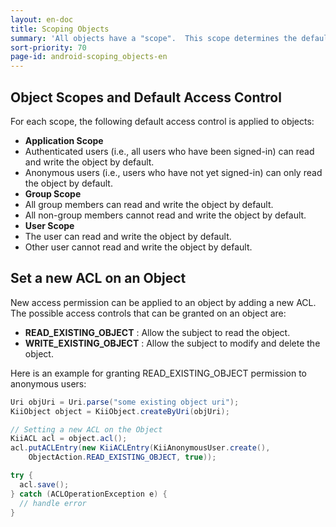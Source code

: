 ```yaml
---
layout: en-doc
title: Scoping Objects
summary: 'All objects have a "scope".  This scope determines the default access control applied to the object upon its creation. For example, an object created in an "Application Scope" bucket will have "Application Scope".'
sort-priority: 70
page-id: android-scoping_objects-en
---
```

## Object Scopes and Default Access Control

For each scope, the following default access control is applied to objects:

 * **Application Scope**
  * Authenticated users (i.e., all users who have been signed-in) can read and write the object by default.
  * Anonymous users (i.e., users who have not yet signed-in) can only read the object by default.
 * **Group Scope**
  * All group members can read and write the object by default.
  * All non-group members cannot read and write the object by default.
 * **User Scope**
  * The user can read and write the object by default.
  * Other user cannot read and write the object by default.


## Set a new ACL on an Object

New access permission can be applied to an object by adding a new ACL.  The possible access controls that can be granted on an object are:

 * **READ\_EXISTING\_OBJECT** : Allow the subject to read the object.
 * **WRITE\_EXISTING\_OBJECT** : Allow the subject to modify and delete the object.

Here is an example for granting READ\_EXISTING\_OBJECT permission to anonymous users:

```java
Uri objUri = Uri.parse("some existing object uri");
KiiObject object = KiiObject.createByUri(objUri);

// Setting a new ACL on the Object
KiiACL acl = object.acl();
acl.putACLEntry(new KiiACLEntry(KiiAnonymousUser.create(),
    ObjectAction.READ_EXISTING_OBJECT, true));

try {
  acl.save();
} catch (ACLOperationException e) {
  // handle error
}
```
